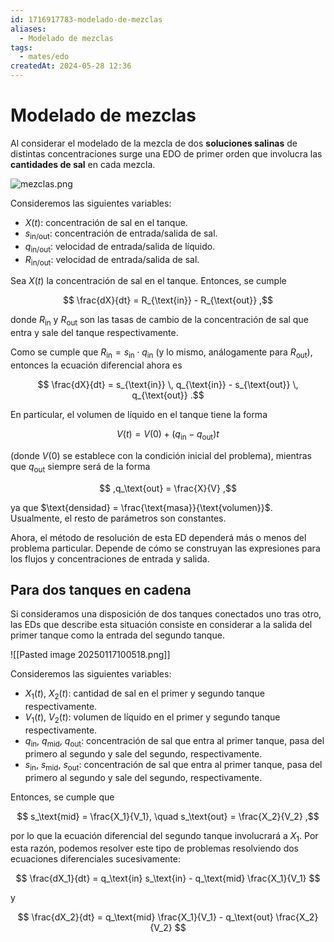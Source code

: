 ```yaml
---
id: 1716917783-modelado-de-mezclas
aliases:
  - Modelado de mezclas
tags:
  - mates/edo
createdAt: 2024-05-28 12:36
---
```


# Modelado de mezclas

Al considerar el modelado de la mezcla de dos **soluciones salinas** de distintas concentraciones surge una EDO de primer orden que involucra las **cantidades de sal** en cada mezcla.

![mezclas.png](mezclas.png)

Consideremos las siguientes variables:

- $X(t)$: concentración de sal en el tanque.
- $s_{\text{in/out}}$: concentración de entrada/salida de sal.
- $q_{\text{in/out}}$: velocidad de entrada/salida de líquido.
- $R_{\text{in/out}}$: velocidad de entrada/salida de sal.

Sea $X(t)$ la concentración de sal en el tanque. Entonces, se cumple

$$
\frac{dX}{dt} = R_{\text{in}} - R_{\text{out}}
,$$

donde $R_{\text{in}}$ y $R_{\text{out}}$ son las tasas de cambio de la concentración de sal que entra y sale del tanque respectivamente.

Como se cumple que $R_{\text{in}} = s_{\text{in}} \cdot q_{\text{in}}$ (y lo mismo, análogamente para $R_{\text{out}}$), entonces la ecuación diferencial ahora es

$$
\frac{dX}{dt} = s_{\text{in}} \, q_{\text{in}} - s_{\text{out}} \, q_{\text{out}}
.$$

En particular, el volumen de líquido en el tanque tiene la forma

$$
V(t) = V(0) + (q_\text{in} - q_\text{out})t
$$

(donde $V(0)$ se establece con la condición inicial del problema), mientras que $q_\text{out}$ siempre será de la forma

$$
,q_\text{out} = \frac{X}{V}
,$$

ya que $\text{densidad} = \frac{\text{masa}}{\text{volumen}}$. Usualmente, el resto de parámetros son constantes.

Ahora, el método de resolución de esta ED dependerá más o menos del problema particular. Depende de cómo se construyan las expresiones para los flujos y concentraciones de entrada y salida.

## Para dos tanques en cadena

Si consideramos una disposición de dos tanques conectados uno tras otro, las EDs que describe esta situación consiste en considerar a la salida del primer tanque como la entrada del segundo tanque.

![[Pasted image 20250117100518.png]]

Consideremos las siguientes variables:

- $X_1(t)$, $X_2(t)$: cantidad de sal en el primer y segundo tanque respectivamente.
- $V_1(t)$, $V_2(t)$: volumen de líquido en el primer y segundo tanque respectivamente.
- $q_\text{in}$, $q_\text{mid}$, $q_\text{out}$: concentración de sal que entra al primer tanque, pasa del primero al segundo y sale del segundo, respectivamente.
- $s_\text{in}$, $s_\text{mid}$, $s_\text{out}$: concentración de sal que entra al primer tanque, pasa del primero al segundo y sale del segundo, respectivamente.

Entonces, se cumple que

$$
s_\text{mid} = \frac{X_1}{V_1}, \quad s_\text{out} = \frac{X_2}{V_2}
,$$

por lo que la ecuación diferencial del segundo tanque involucrará a $X_1$. Por esta razón, podemos resolver este tipo de problemas resolviendo dos ecuaciones diferenciales sucesivamente:

$$
\frac{dX_1}{dt} = q_\text{in} s_\text{in} - q_\text{mid} \frac{X_1}{V_1}
$$

y

$$
\frac{dX_2}{dt} = q_\text{mid} \frac{X_1}{V_1} - q_\text{out} \frac{X_2}{V_2}
$$
